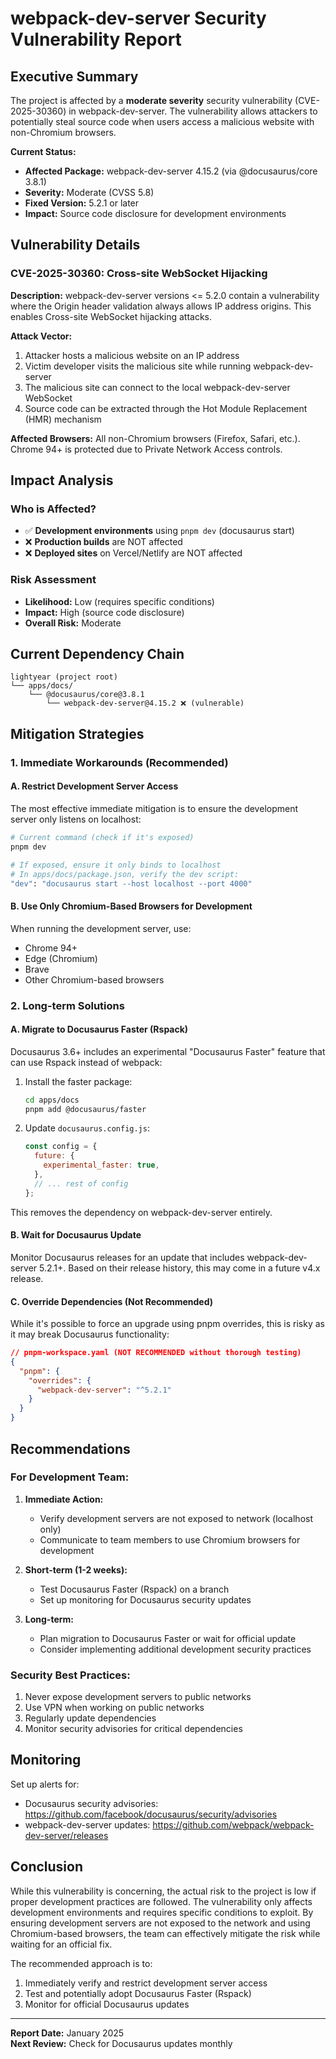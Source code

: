 # webpack-dev-server Security Vulnerability Report

## Executive Summary

The project is affected by a **moderate severity** security vulnerability (CVE-2025-30360) in webpack-dev-server. The vulnerability allows attackers to potentially steal source code when users access a malicious website with non-Chromium browsers.

**Current Status:**
- **Affected Package:** webpack-dev-server 4.15.2 (via @docusaurus/core 3.8.1)
- **Severity:** Moderate (CVSS 5.8)
- **Fixed Version:** 5.2.1 or later
- **Impact:** Source code disclosure for development environments

## Vulnerability Details

### CVE-2025-30360: Cross-site WebSocket Hijacking

**Description:** webpack-dev-server versions <= 5.2.0 contain a vulnerability where the Origin header validation always allows IP address origins. This enables Cross-site WebSocket hijacking attacks.

**Attack Vector:**
1. Attacker hosts a malicious website on an IP address
2. Victim developer visits the malicious site while running webpack-dev-server
3. The malicious site can connect to the local webpack-dev-server WebSocket
4. Source code can be extracted through the Hot Module Replacement (HMR) mechanism

**Affected Browsers:** All non-Chromium browsers (Firefox, Safari, etc.). Chrome 94+ is protected due to Private Network Access controls.

## Impact Analysis

### Who is Affected?
- ✅ **Development environments** using `pnpm dev` (docusaurus start)
- ❌ **Production builds** are NOT affected
- ❌ **Deployed sites** on Vercel/Netlify are NOT affected

### Risk Assessment
- **Likelihood:** Low (requires specific conditions)
- **Impact:** High (source code disclosure)
- **Overall Risk:** Moderate

## Current Dependency Chain

```
lightyear (project root)
└── apps/docs/
    └── @docusaurus/core@3.8.1
        └── webpack-dev-server@4.15.2 ❌ (vulnerable)
```

## Mitigation Strategies

### 1. Immediate Workarounds (Recommended)

#### A. Restrict Development Server Access
The most effective immediate mitigation is to ensure the development server only listens on localhost:

```bash
# Current command (check if it's exposed)
pnpm dev

# If exposed, ensure it only binds to localhost
# In apps/docs/package.json, verify the dev script:
"dev": "docusaurus start --host localhost --port 4000"
```

#### B. Use Only Chromium-Based Browsers for Development
When running the development server, use:
- Chrome 94+
- Edge (Chromium)
- Brave
- Other Chromium-based browsers

### 2. Long-term Solutions

#### A. Migrate to Docusaurus Faster (Rspack)
Docusaurus 3.6+ includes an experimental "Docusaurus Faster" feature that can use Rspack instead of webpack:

1. Install the faster package:
   ```bash
   cd apps/docs
   pnpm add @docusaurus/faster
   ```

2. Update `docusaurus.config.js`:
   ```js
   const config = {
     future: {
       experimental_faster: true,
     },
     // ... rest of config
   };
   ```

This removes the dependency on webpack-dev-server entirely.

#### B. Wait for Docusaurus Update
Monitor Docusaurus releases for an update that includes webpack-dev-server 5.2.1+. Based on their release history, this may come in a future v4.x release.

#### C. Override Dependencies (Not Recommended)
While it's possible to force an upgrade using pnpm overrides, this is risky as it may break Docusaurus functionality:

```json
// pnpm-workspace.yaml (NOT RECOMMENDED without thorough testing)
{
  "pnpm": {
    "overrides": {
      "webpack-dev-server": "^5.2.1"
    }
  }
}
```

## Recommendations

### For Development Team:

1. **Immediate Action:**
   - Verify development servers are not exposed to network (localhost only)
   - Communicate to team members to use Chromium browsers for development

2. **Short-term (1-2 weeks):**
   - Test Docusaurus Faster (Rspack) on a branch
   - Set up monitoring for Docusaurus security updates

3. **Long-term:**
   - Plan migration to Docusaurus Faster or wait for official update
   - Consider implementing additional development security practices

### Security Best Practices:

1. Never expose development servers to public networks
2. Use VPN when working on public networks
3. Regularly update dependencies
4. Monitor security advisories for critical dependencies

## Monitoring

Set up alerts for:
- Docusaurus security advisories: https://github.com/facebook/docusaurus/security/advisories
- webpack-dev-server updates: https://github.com/webpack/webpack-dev-server/releases

## Conclusion

While this vulnerability is concerning, the actual risk to the project is low if proper development practices are followed. The vulnerability only affects development environments and requires specific conditions to exploit. By ensuring development servers are not exposed to the network and using Chromium-based browsers, the team can effectively mitigate the risk while waiting for an official fix.

The recommended approach is to:
1. Immediately verify and restrict development server access
2. Test and potentially adopt Docusaurus Faster (Rspack)
3. Monitor for official Docusaurus updates

---

**Report Date:** January 2025  
**Next Review:** Check for Docusaurus updates monthly